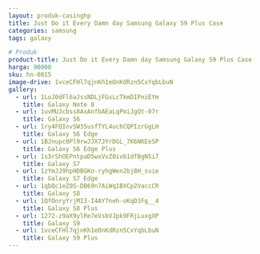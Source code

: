 ```yaml
---
layout: produk-casinghp
title: Just Do it Every Damn day Samsung Galaxy S9 Plus Case
categories: samsung
tags: galaxy

# Produk
product-title: Just Do it Every Damn day Samsung Galaxy S9 Plus Case
harga: 90000
sku: hn-0815
image-drive: 1vceCFHl7qjnKh1eOnKdRzn5CxYqbLbuN
gallery:
  - url: 1LoJ0dFl6aJssNDLjFGsLcTkmDIPniEYm
    title: Galaxy Note 8
  - url: 1uvMUJcbss8AxAnfbAEaLqPmiJgQt-07r
    title: Galaxy S6
  - url: 1ry4FQInvSW35usfTYL4uchCQPIzrGgLH
    title: Galaxy S6 Edge
  - url: 1BJnupc0Pl9rwJJX7JYrDGL_7K6NKEeSP
    title: Galaxy S6 Edge Plus
  - url: 1s3rShOEPntpaD5wxVvZ0ivb1dfBgNSi7
    title: Galaxy S7
  - url: 1zYmJJ9hpHDBGKo-ryhgWen2bj8H_suie
    title: Galaxy S7 Edge
  - url: 1qbQc1eZ0S-DB69n7AiWq1BXCp2VaccCR
    title: Galaxy S8
  - url: 1QfOnryYrjMI3-I4AY7neh-oKqD3Fg__4
    title: Galaxy S8 Plus
  - url: 1272-z9aX9ylRe7eVsbVJpk9FRjLuxgXP
    title: Galaxy S9
  - url: 1vceCFHl7qjnKh1eOnKdRzn5CxYqbLbuN
    title: Galaxy S9 Plus
---
```

